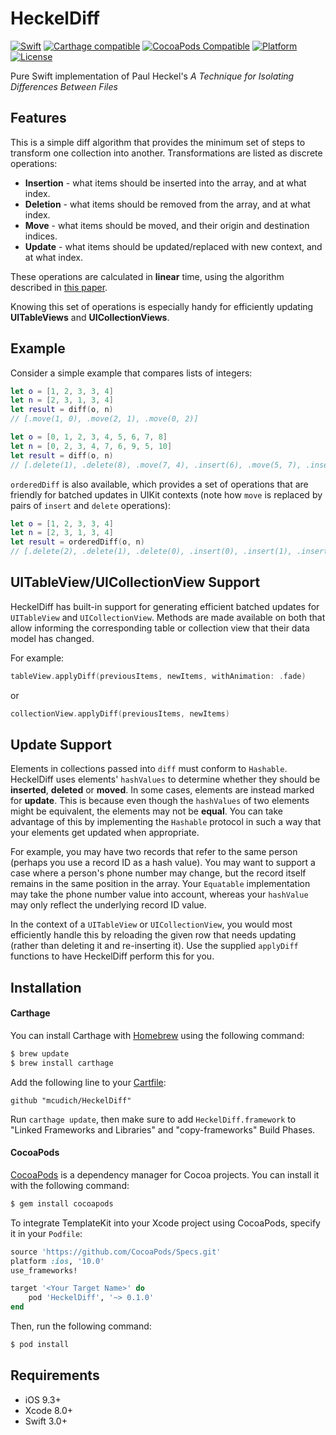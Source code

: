 # HeckelDiff
[![Swift](https://img.shields.io/badge/swift-3-orange.svg?style=flat)](#)
[![Carthage compatible](https://img.shields.io/badge/Carthage-compatible-4BC51D.svg?style=flat)](https://github.com/Carthage/Carthage)
[![CocoaPods Compatible](https://img.shields.io/cocoapods/v/HeckelDiff.svg)](https://img.shields.io/cocoapods/v/HeckelDiff)
[![Platform](https://img.shields.io/cocoapods/p/HeckelDiff.svg?style=flat)](http://cocoadocs.org/docsets/HeckelDiff)
[![License](https://img.shields.io/badge/license-MIT-blue.svg?style=flat)](https://opensource.org/licenses/MIT)

Pure Swift implementation of Paul Heckel's *A Technique for Isolating Differences Between Files*

## Features

This is a simple diff algorithm that provides the minimum set of steps to transform one collection into another. Transformations are listed as discrete operations:
* **Insertion** - what items should be inserted into the array, and at what index.
* **Deletion** - what items should be removed from the array, and at what index.
* **Move** - what items should be moved, and their origin and destination indices.
* **Update** - what items should be updated/replaced with new context, and at what index.

These operations are calculated in **linear** time, using the algorithm described in [this paper](http://dl.acm.org/citation.cfm?id=359467).

Knowing this set of operations is especially handy for efficiently updating **UITableViews** and **UICollectionViews**.

## Example

Consider a simple example that compares lists of integers:
```swift
let o = [1, 2, 3, 3, 4]
let n = [2, 3, 1, 3, 4]
let result = diff(o, n)
// [.move(1, 0), .move(2, 1), .move(0, 2)]

let o = [0, 1, 2, 3, 4, 5, 6, 7, 8]
let n = [0, 2, 3, 4, 7, 6, 9, 5, 10]
let result = diff(o, n)
// [.delete(1), .delete(8), .move(7, 4), .insert(6), .move(5, 7), .insert(8)]
```

`orderedDiff` is also available, which provides a set of operations that are friendly for batched updates in UIKit contexts (note how `move` is replaced by pairs of `insert` and `delete` operations):
```swift
let o = [1, 2, 3, 3, 4]
let n = [2, 3, 1, 3, 4]
let result = orderedDiff(o, n)
// [.delete(2), .delete(1), .delete(0), .insert(0), .insert(1), .insert(2)]
```

## UITableView/UICollectionView Support

HeckelDiff has built-in support for generating efficient batched updates for `UITableView` and `UICollectionView`. Methods are made available on both that allow informing the corresponding table or collection view that their data model has changed.

For example:
```swift
tableView.applyDiff(previousItems, newItems, withAnimation: .fade)
```
or
```swift
collectionView.applyDiff(previousItems, newItems)
```

## Update Support

Elements in collections passed into `diff` must conform to `Hashable`. HeckelDiff uses elements' `hashValues` to determine whether they should be **inserted**, **deleted** or **moved**. In some cases, elements are instead marked for **update**. This is because even though the `hashValues` of two elements might be equivalent, the elements may not be **equal**. You can take advantage of this by implementing the `Hashable` protocol in such a way that your elements get updated when appropriate.

For example, you may have two records that refer to the same person (perhaps you use a record ID as a hash value). You may want to support a case where a person's phone number may change, but the record itself remains in the same position in the array. Your `Equatable` implementation may take the phone number value into account, whereas your `hashValue` may only reflect the underlying record ID value.

In the context of a `UITableView` or `UICollectionView`, you would most efficiently handle this by reloading the given row that needs updating (rather than deleting it and re-inserting it). Use the supplied `applyDiff` functions to have HeckelDiff perform this for you.

## Installation

#### Carthage

You can install Carthage with [Homebrew](http://brew.sh/) using the following command:

```bash
$ brew update
$ brew install carthage
```

Add the following line to your [Cartfile](https://github.com/Carthage/Carthage/blob/master/Documentation/Artifacts.md#cartfile):

```ogdl
github "mcudich/HeckelDiff"
```

Run `carthage update`, then make sure to add `HeckelDiff.framework` to "Linked Frameworks and Libraries" and "copy-frameworks" Build Phases.

#### CocoaPods

[CocoaPods](http://cocoapods.org) is a dependency manager for Cocoa projects. You can install it with the following command:

```bash
$ gem install cocoapods
```

To integrate TemplateKit into your Xcode project using CocoaPods, specify it in your `Podfile`:

```ruby
source 'https://github.com/CocoaPods/Specs.git'
platform :ios, '10.0'
use_frameworks!

target '<Your Target Name>' do
    pod 'HeckelDiff', '~> 0.1.0'
end
```

Then, run the following command:

```bash
$ pod install
```

## Requirements

- iOS 9.3+
- Xcode 8.0+
- Swift 3.0+
